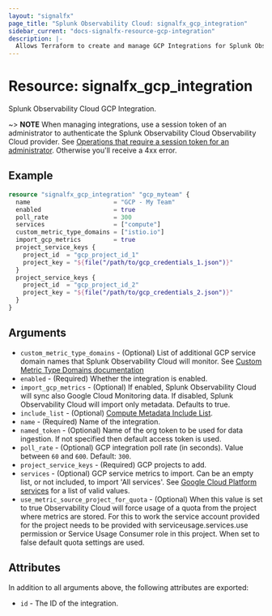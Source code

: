 ```yaml
---
layout: "signalfx"
page_title: "Splunk Observability Cloud: signalfx_gcp_integration"
sidebar_current: "docs-signalfx-resource-gcp-integration"
description: |-
  Allows Terraform to create and manage GCP Integrations for Splunk Observability Cloud
---
```


# Resource: signalfx_gcp_integration

Splunk Observability Cloud GCP Integration.

~> **NOTE** When managing integrations, use a session token of an administrator to authenticate the Splunk Observability Cloud Observability Cloud provider. See [Operations that require a session token for an administrator](https://dev.splunk.com/observability/docs/administration/authtokens#Operations-that-require-a-session-token-for-an-administrator). Otherwise you'll receive a 4xx error.

## Example

```tf
resource "signalfx_gcp_integration" "gcp_myteam" {
  name                       = "GCP - My Team"
  enabled                    = true
  poll_rate                  = 300
  services                   = ["compute"]
  custom_metric_type_domains = ["istio.io"]
  import_gcp_metrics         = true
  project_service_keys {
    project_id  = "gcp_project_id_1"
    project_key = "${file("/path/to/gcp_credentials_1.json")}"
  }
  project_service_keys {
    project_id  = "gcp_project_id_2"
    project_key = "${file("/path/to/gcp_credentials_2.json")}"
  }
}
```

## Arguments

* `custom_metric_type_domains` - (Optional) List of additional GCP service domain names that Splunk Observability Cloud will monitor. See [Custom Metric Type Domains documentation](https://dev.splunk.com/observability/docs/integrations/gcp_integration_overview/#Custom-metric-type-domains)
* `enabled` - (Required) Whether the integration is enabled.
* `import_gcp_metrics` - (Optional) If enabled, Splunk Observability Cloud will sync also Google Cloud Monitoring data. If disabled, Splunk Observability Cloud will import only metadata. Defaults to true.
* `include_list` - (Optional) [Compute Metadata Include List](https://dev.splunk.com/observability/docs/integrations/gcp_integration_overview/).
* `name` - (Required) Name of the integration.
* `named_token` - (Optional) Name of the org token to be used for data ingestion. If not specified then default access token is used.
* `poll_rate` - (Optional) GCP integration poll rate (in seconds). Value between `60` and `600`. Default: `300`.
* `project_service_keys` - (Required) GCP projects to add.
* `services` - (Optional) GCP service metrics to import. Can be an empty list, or not included, to import 'All services'. See [Google Cloud Platform services](https://docs.splunk.com/Observability/gdi/get-data-in/integrations.html#google-cloud-platform-services) for a list of valid values.
* `use_metric_source_project_for_quota` - (Optional) When this value is set to true Observability Cloud will force usage of a quota from the project where metrics are stored. For this to work the service account provided for the project needs to be provided with serviceusage.services.use permission or Service Usage Consumer role in this project. When set to false default quota settings are used.

## Attributes

In addition to all arguments above, the following attributes are exported:

* `id` - The ID of the integration.
